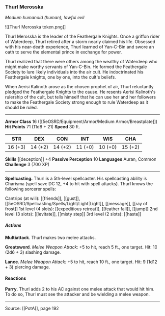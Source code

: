 ### Thurl Merosska
_Medium humanoid (human), lawful evil_

![[Thurl Merosska token.png]]

Thurl Merosska is the leader of the Feathergale Knights. Once a griffon rider of Waterdeep, Thurl retired after a storm nearly claimed his life. Obsessed with his near-death experience, Thurl learned of Yan-C-Bin and swore an oath to serve the elemental prince in exchange for power.

Thurl realized that there were others among the wealthy of Waterdeep who might make worthy servants of Yan-C-Bin. He formed the Feathergale Society to lure likely individuals into the air cult. He indoctrinated his Feathergale knights, one by one, into the cult's beliefs.

When Aerisi Kalinoth arose as the chosen prophet of air, Thurl reluctantly pledged the Feathergale Knights to the cause. He resents Aerisi Kalinoth's rulership of the cult, but tells himself that he can use her and her followers to make the Feathergale Society strong enough to rule Waterdeep as it should be ruled.






---

**Armor Class** 16 ([[5eOSRD/Equipment/Armor/Medium Armor/Breastplate]])
**Hit Points** 71 (11d8 + 21)
**Speed** 30 ft.

| STR     | DEX     | CON     | INT     | WIS     | CHA     |
|---------|---------|---------|---------|---------|---------|
| 16 (+3) | 14 (+2) | 14 (+2) | 11 (+0) | 10 (+0) | 15 (+2) |

**Skills** [[deception]] +4
**Passive Perception** 10
**Languages** Auran, Common
**Challenge** 3 (700 XP)

---

**Spellcasting.** Thurl is a 5th-level spellcaster. His spellcasting ability is Charisma (spell save DC 12, +4 to hit with spell attacks). Thurl knows the following sorcerer spells:

Cantrips (at will): [[friends]], [[gust]], [[5eOSRD/Spellcasting/Spells/Light/Light|Light]], [[message]], [[ray of frost]]
1st level (4 slots): [[expeditious retreat]], [[feather fall]], [[jump]]
2nd level (3 slots): [[levitate]], [[misty step]]
3rd level (2 slots): [[haste]]

##### Actions
**Multiattack**. Thurl makes two melee attacks.

**Greatsword**. _Melee Weapon Attack:_ +5 to hit, reach 5 ft., one target. Hit: 10 (2d6 + 3) slashing damage.

**Lance**. _Melee Weapon Attack:_ +5 to hit, reach 10 ft., one target. Hit: 9 (1d12 + 3) piercing damage.

#### Reactions
**Parry**. Thurl adds 2 to his AC against one melee attack that would hit him. To do so, Thurl must see the attacker and be wielding a melee weapon.


---

Source: [[PotA]], page 192